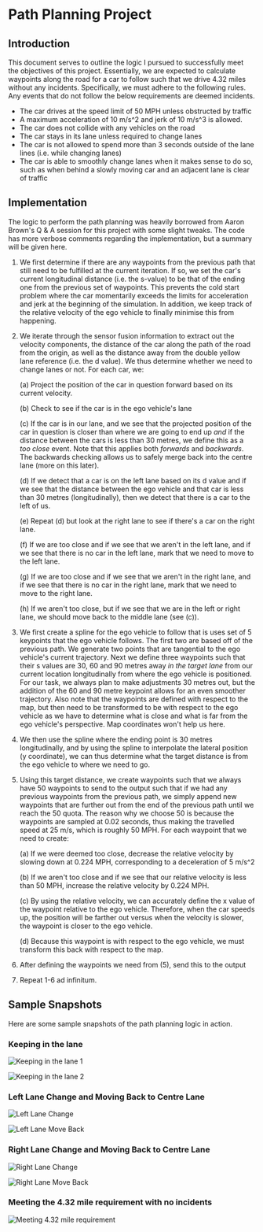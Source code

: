 # Path Planning Project

## Introduction

This document serves to outline the logic I pursued to successfully meet the objectives of this project.  Essentially, we are expected to calculate waypoints along the road for a car to follow such that we drive 4.32 miles without any incidents.  Specifically, we must adhere to the following rules.  Any events that do not follow the below requirements are deemed incidents.

* The car drives at the speed limit of 50 MPH unless obstructed by traffic
* A maximum acceleration of 10 m/s^2 and jerk of 10 m/s^3 is allowed.
* The car does not collide with any vehicles on the road
* The car stays in its lane unless required to change lanes
* The car is not allowed to spend more than 3 seconds outside of the lane lines (i.e. while changing lanes)
* The car is able to smoothly change lanes when it makes sense to do so, such as when behind a slowly moving car and an adjacent lane is clear of traffic

## Implementation

The logic to perform the path planning was heavily borrowed from Aaron Brown's Q & A session for this project with some slight tweaks.  The code has more verbose comments regarding the implementation, but a summary will be given here.

1. We first determine if there are any waypoints from the previous path that still need to be fulfilled at the current iteration.  If so, we set the car's current longitudinal distance (i.e. the s-value) to be that of the ending one from the previous set of waypoints.  This prevents the cold start problem where the car momentarily exceeds the limits for acceleration and jerk at the beginning of the simulation.  In addition, we keep track of the relative velocity of the ego vehicle to finally minimise this from happening.
2. We iterate through the sensor fusion information to extract out the velocity components, the distance of the car along the path of the road from the origin, as well as the distance away from the double yellow lane reference (i.e. the d value).  We thus determine whether we need to change lanes or not.  For each car, we:

    (a) Project the position of the car in question forward based on its current velocity.

    (b) Check to see if the car is in the ego vehicle's lane

    (c) If the car is in our lane, and we see that the projected position of the car in question is closer than where we are going to end up *and* if the distance between the cars is less than 30 metres, we define this as a *too close* event.  Note that this applies both *forwards* and *backwards*.  The backwards checking allows us to safely merge back into the centre lane (more on this later).

    (d) If we detect that a car is on the left lane based on its d value and if we see that the distance between the ego vehicle and that car is less than 30 metres (longitudinally), then we detect that there is a car to the left of us.

    (e) Repeat (d) but look at the right lane to see if there's a car on the right lane.
    
    (f) If we are too close and if we see that we aren't in the left lane, and if we see that there is no car in the left lane, mark that we need to move to the left lane.

    (g) If we are too close and if we see that we aren't in the right lane, and if we see that there is no car in the right lane, mark that we need to move to the right lane.

    (h) If we aren't too close, but if we see that we are in the left or right lane, we should move back to the middle lane (see (c)). 
3. We first create a spline for the ego vehicle to follow that is uses set of 5 keypoints that the ego vehicle follows.  The first two are based off of the previous path.  We generate two points that are tangential to the ego vehicle's current trajectory.  Next we define three waypoints such that their s values are 30, 60 and 90 metres away *in the target lane* from our current location longitudinally from where the ego vehicle is positioned.  For our task, we always plan to make adjustments 30 metres out, but the addition of the 60 and 90 metre keypoint allows for an even smoother trajectory.  Also note that the waypoints are defined with respect to the map, but then need to be transformed to be with respect to the ego vehicle as we have to determine what is close and what is far from the ego vehicle's perspective.  Map coordinates won't help us here.
4. We then use the spline where the ending point is 30 metres longitudinally, and by using the spline to interpolate the lateral position (y coordinate), we can thus determine what the target distance is from the ego vehicle to where we need to go.
5. Using this target distance, we create waypoints such that we always have 50 waypoints to send to the output such that if we had any previous waypoints from the previous path, we simply append new waypoints that are further out from the end of the previous path until we reach the 50 quota.  The reason why we choose 50 is because the waypoints are sampled at 0.02 seconds, thus making the travelled speed at 25 m/s, which is roughly 50 MPH.  For each waypoint that we need to create:

    (a) If we were deemed too close, decrease the relative velocity by slowing down at 0.224 MPH, corresponding to a deceleration of 5 m/s^2

    (b) If we aren't too close and if we see that our relative velocity is less than 50 MPH, increase the relative velocity by 0.224 MPH.

    (c) By using the relative velocity, we can accurately define the x value of the waypoint relative to the ego vehicle.  Therefore, when the car speeds up, the position will be farther out versus when the velocity is slower, the waypoint is closer to the ego vehicle.

    (d) Because this waypoint is with respect to the ego vehicle, we must
    transform this back with respect to the map.
6. After defining the waypoints we need from (5), send this to the output
7. Repeat 1-6 ad infinitum.

## Sample Snapshots

Here are some sample snapshots of the path planning logic in action.

### Keeping in the lane

![][image1]

![][image2]

### Left Lane Change and Moving Back to Centre Lane

![][image3]

![][image4]

### Right Lane Change and Moving Back to Centre Lane

![][image5]

![][image6]

### Meeting the 4.32 mile requirement with no incidents

![][image7]

[//]: # (Image References)

[image1]: ./images_for_report/keep_lane1.png "Keeping in the lane 1"
[image2]: ./images_for_report/keep_lane2.png "Keeping in the lane 2"
[image3]: ./images_for_report/left_lane1.png "Left Lane Change"
[image4]: ./images_for_report/left_lane2.png "Left Lane Move Back"
[image5]: ./images_for_report/right_lane1.png "Right Lane Change"
[image6]: ./images_for_report/right_lane2.png "Right Lane Move Back"
[image7]: ./images_for_report/finish.png "Meeting 4.32 mile requirement"